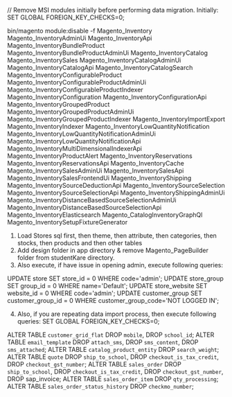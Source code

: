 // Remove MSI modules initially before performing data migration.
Initially:
SET GLOBAL FOREIGN_KEY_CHECKS=0;

bin/magento module:disable -f Magento_Inventory Magento_InventoryAdminUi Magento_InventoryApi Magento_InventoryBundleProduct Magento_InventoryBundleProductAdminUi Magento_InventoryCatalog Magento_InventorySales Magento_InventoryCatalogAdminUi Magento_InventoryCatalogApi Magento_InventoryCatalogSearch Magento_InventoryConfigurableProduct Magento_InventoryConfigurableProductAdminUi Magento_InventoryConfigurableProductIndexer Magento_InventoryConfiguration Magento_InventoryConfigurationApi Magento_InventoryGroupedProduct Magento_InventoryGroupedProductAdminUi Magento_InventoryGroupedProductIndexer Magento_InventoryImportExport Magento_InventoryIndexer Magento_InventoryLowQuantityNotification Magento_InventoryLowQuantityNotificationAdminUi Magento_InventoryLowQuantityNotificationApi Magento_InventoryMultiDimensionalIndexerApi Magento_InventoryProductAlert Magento_InventoryReservations Magento_InventoryReservationsApi Magento_InventoryCache Magento_InventorySalesAdminUi Magento_InventorySalesApi Magento_InventorySalesFrontendUi Magento_InventoryShipping Magento_InventorySourceDeductionApi Magento_InventorySourceSelection Magento_InventorySourceSelectionApi Magento_InventoryShippingAdminUi Magento_InventoryDistanceBasedSourceSelectionAdminUi Magento_InventoryDistanceBasedSourceSelectionApi Magento_InventoryElasticsearch Magento_CatalogInventoryGraphQl Magento_InventorySetupFixtureGenerator

1. Load Stores sql first, then theme, then attribute, then categories, then stocks, then products and then other tables
2. Add design folder in app directory & remove Magento_PageBuilder folder from studentKare directory.
3. Also execute, if have issue in opening admin, execute following queries:

UPDATE store SET store_id = 0 WHERE code='admin';
UPDATE store_group SET group_id = 0 WHERE name='Default';
UPDATE store_website SET website_id = 0 WHERE code='admin';
UPDATE customer_group SET customer_group_id = 0 WHERE customer_group_code='NOT LOGGED IN';

4. Also, if you are repeating data import process, then execute following queries:
SET GLOBAL FOREIGN_KEY_CHECKS=0;

ALTER TABLE `customer_grid_flat` DROP `mobile`, DROP `school_id`;
ALTER TABLE `email_template` DROP `attach_sms`, DROP `sms_content`, DROP `sms_attached`;
ALTER TABLE `catalog_product_entity` DROP `search_weight`;
ALTER TABLE `quote` DROP `ship_to_school`, DROP `checkout_is_tax_credit`, DROP `checkout_gst_number`;
ALTER TABLE `sales_order` DROP `ship_to_school`, DROP `checkout_is_tax_credit`, DROP `checkout_gst_number`, DROP sap_invoice;
ALTER TABLE `sales_order_item` DROP `qty_processing`;
ALTER TABLE `sales_order_status_history` DROP `checkmo_number`;

<!-- Remove inventory modules & do setup upgrade to resolve linked stock not found error.

php bin/magento module:disable -f Magento_Inventory Magento_InventoryAdminUi Magento_InventoryApi Magento_InventoryBundleProduct Magento_InventoryBundleProductAdminUi Magento_InventoryCatalog Magento_InventorySales Magento_InventoryCatalogAdminUi Magento_InventoryCatalogApi Magento_InventoryCatalogSearch Magento_InventoryConfigurableProduct Magento_InventoryConfigurableProductAdminUi Magento_InventoryConfigurableProductIndexer Magento_InventoryConfiguration Magento_InventoryConfigurationApi Magento_InventoryGroupedProduct Magento_InventoryGroupedProductAdminUi Magento_InventoryGroupedProductIndexer Magento_InventoryImportExport Magento_InventoryIndexer Magento_InventoryLowQuantityNotification Magento_InventoryLowQuantityNotificationAdminUi Magento_InventoryLowQuantityNotificationApi Magento_InventoryMultiDimensionalIndexerApi Magento_InventoryProductAlert Magento_InventoryReservations Magento_InventoryReservationsApi Magento_InventoryCache Magento_InventorySalesAdminUi Magento_InventorySalesApi Magento_InventorySalesFrontendUi Magento_InventoryShipping Magento_InventorySourceDeductionApi Magento_InventorySourceSelection Magento_InventorySourceSelectionApi Magento_InventoryShippingAdminUi Magento_InventoryDistanceBasedSourceSelectionAdminUi Magento_InventoryDistanceBasedSourceSelectionApi Magento_InventoryElasticsearch Magento_InventoryExportStockApi Magento_InventoryReservationCli Magento_InventoryExportStock Magento_CatalogInventoryGraphQl Magento_InventorySetupFixtureGenerator

These module might not exist in CE 2.3.1: Magento_InventoryExportStockApi', 'Magento_InventoryReservationCli', 'Magento_InventoryExportStock

php bin/magento setup:upgrade

=================================

Go to Stores -> Inventory -> Stocks (admin/inventory/stock/edit/stock_id/1/) and enable it for all websites, then hit save.

(See also https://community.magento.com/t5/Magento-2-x-Version-Upgrades/Magento-update-to-2-3-compilation-errors/td-p/114524)



attributes/catalog_eav_attribute.sql
attributes/catalog_product_link_attribute_int.sql
attributes/catalog_product_super_attribute.sql
attributes/catalog_product_super_attribute_label.sql
attributes/customer_eav_attribute_website.sql
cms/cms_page.sql
customers/customer_entity.sql
customers/customer_grid_flat.sql
email/email_template.sql
products/catalog_product_bundle_option_value.sql
products/catalog_product_bundle_selection.sql
products/catalog_product_bundle_selection_price.sql
products/catalog_product_entity.sql
quotes/quote.sql
sales/sales_order.sql
sales/sales_order_item.sql
sales/sales_order_status_history.sql
search/catalogsearch_fulltext_scope1.sql
-->
